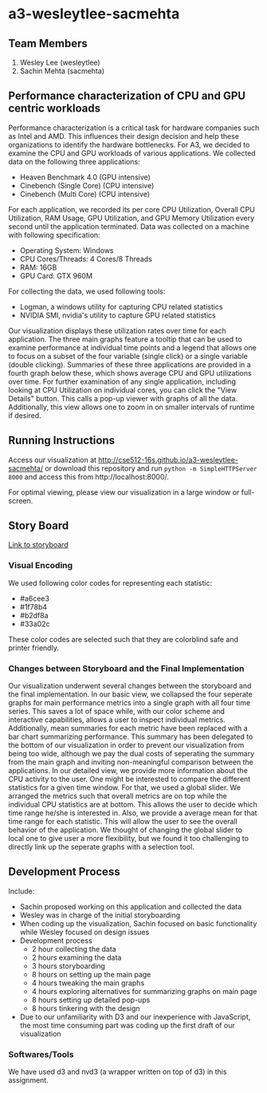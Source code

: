 a3-wesleytlee-sacmehta
===============

## Team Members

1. Wesley Lee (wesleytlee)
2. Sachin Mehta (sacmehta)

## Performance characterization of CPU and GPU centric workloads

Performance characterization is a critical task for hardware companies such as Intel and AMD. This influences their design decision and help these organizations to identify the hardware bottlenecks. For A3, we decided to examine the CPU and GPU workloads of various applications. We collected data on the following three applications:
- Heaven Benchmark 4.0 (GPU intensive)
- Cinebench (Single Core) (CPU intensive)
- Cinebench (Multi Core) (CPU intensive)

For each application, we recorded its per core CPU Utilization, Overall CPU Utilization, RAM Usage, GPU Utilization, and GPU Memory Utilization every second until the application terminated. Data was collected on a machine with following specification:
- Operating System: Windows
- CPU Cores/Threads: 4 Cores/8 Threads
- RAM: 16GB
- GPU Card: GTX 960M

For collecting the data, we used following tools:
- Logman, a windows utility for capturing CPU related statistics
- NVIDIA SMI, nvidia's utility to capture GPU related statistics

Our visualization displays these utilization rates over time for each application. The three main graphs feature a tooltip that can be used to examine performance at individual time points and a legend that allows one to focus on a subset of the four variable (single click) or a single variable (double clicking). Summaries of these three applications are provided in a fourth graph below these, which shows average CPU and GPU utilizations over time. For further examination of any single application, including looking at CPU Utilization on individual cores, you can click the "View Details" button. This calls a pop-up viewer with graphs of all the data. Additionally, this view allows one to zoom in on smaller intervals of runtime if desired.

## Running Instructions

Access our visualization at http://cse512-16s.github.io/a3-wesleytlee-sacmehta/ or download this repository and run `python -m SimpleHTTPServer 8000` and access this from http://localhost:8000/.

For optimal viewing, please view our visualization in a large window or full-screen.

## Story Board

[Link to storyboard](storyboard.pdf?raw=true)

### Visual Encoding
We used following color codes for representing each statistic:
- #a6cee3
- #1f78b4
- #b2df8a
- #33a02c

These color codes are selected such that they are colorblind safe and printer friendly.


### Changes between Storyboard and the Final Implementation

Our visualization underwent several changes between the storyboard and the final implementation.
In our basic view, we collapsed the four seperate graphs for main performance metrics into a single graph with all four time series. This saves a lot of space while, with our color scheme and interactive capabilities, allows a user to inspect individual metrics. Additionally, mean summaries for each metric have been replaced with a bar chart summarizing performance. This summary has been delegated to the bottom of our visualization in order to prevent our visualization from being too wide, although we pay the dual costs of seperating the summary from the main graph and inviting non-meaningful comparison between the applications.
In our detailed view, we provide more information about the CPU activity to the user. One might be interested to compare the different statistics for a given time window. For that, we used a global slider. We arranged the metrics such that overall metrics are on top while the individual CPU statistics are at bottom. This allows the user to decide which time range he/she is interested in. Also, we provide a average mean for that time range for each statistic. This will allow the user to see the overall behavior of the application. We thought of changing the global slider to local one to give user a more flexibility, but we found it too challenging to directly link up the seperate graphs with a selection tool. 

## Development Process

Include:
- Sachin proposed working on this application and collected the data
- Wesley was in charge of the initial storyboarding
- When coding up the visualization, Sachin focused on basic functionality while Wesley focused on design issues
- Development process
  - 2 hour collecting the data
  - 2 hours examining the data
  - 3 hours storyboarding
  - 8 hours on setting up the main page
  - 4 hours tweaking the main graphs
  - 4 hours exploring alternatives for summarizing graphs on main page
  - 8 hours setting up detailed pop-ups
  - 8 hours tinkering with the design
- Due to our unfamiliarity with D3 and our inexperience with JavaScript, the most time consuming part was coding up the first draft of our visualization

### Softwares/Tools
We have used d3 and nvd3 (a wrapper written on top of d3) in this assignment. 
